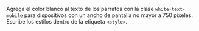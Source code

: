 Agrega el color blanco al texto de los párrafos con la clase `white-text-mobile` para dispositivos con un ancho de pantalla no mayor a 750 píxeles. Escribe los estilos dentro de la etiqueta `<style>`.
